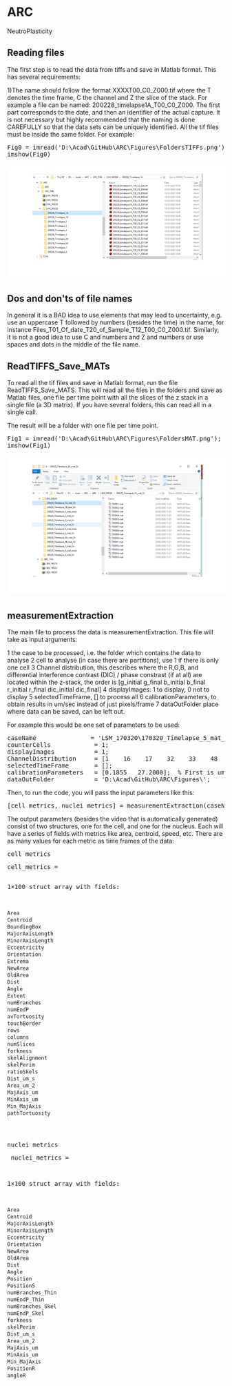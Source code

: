 # ARC
NeutroPlasticity


<h2 id="2">Reading files</h2><p>The first step is to read the data from tiffs and save in Matlab format. This has several requirements:</p><p>1)The name should follow the format XXXXT00_C0_Z000.tif where the T denotes the time frame, C the channel and Z the slice of the stack. For example a file can be named: 200228_timelapse1A_T00_C0_Z000. The first part corresponds to the date, and then an identifier of the actual capture. It is not necessary but highly recommended that the naming is done CAREFULLY so that the data sets can be uniquely identified. All the tif files must be inside the same folder. For example:</p><pre class="codeinput">Fig0 = imread(<span class="string">'D:\Acad\GitHub\ARC\Figures\FoldersTIFFs.png'</span>);
imshow(Fig0)
</pre>
<img vspace="5" hspace="5" src="Code\html\guideNuclearPlasticity_01.png" alt="">
<h2 id="4">Dos and don'ts of file names</h2><p>In general it is a BAD idea to use elements that may lead to uncertainty, e.g. use an uppercase T followed by numbers (besides the time) in the name, for instance Files_T01_Of_date_T20_of_Sample_T12_T00_C0_Z000.tif. Similarly, it is not a good idea to use C and numbers and Z and numbers or use spaces and dots in the middle of the file name.</p><h2 id="5">ReadTIFFS_Save_MATs</h2><p>To read all the tif files and save in Matlab format, run the file ReadTIFFS_Save_MATS. This will read all the files in the folders and save as Matlab files, one file per time point with all the slices of the z stack in a single file (a 3D matrix). If you have several folders, this can read all in a single call.</p><p>The result will be a folder with one file per time point.</p><pre class="codeinput">Fig1 = imread(<span class="string">'D:\Acad\GitHub\ARC\Figures\FoldersMAT.png'</span>);
imshow(Fig1)
</pre>
<img vspace="5" hspace="5" src="Code\html\guideNuclearPlasticity_02.png" alt="">
 <h2 id="7">measurementExtraction</h2><p>The main file to process the data is measurementExtraction. This file will take as input arguments:</p><p>1 the case to be processed, i.e. the folder which contains the data to analyse 2 cell to analyse (in case there are partitions), use 1 if there is only one cell 3 Channel distribution, this describes where the R,G,B, and  differential interference contrast (DIC) / phase constrast (if at all) are located within the z-stack, the order is  [g_initial g_final b_initial b_final r_initial r_final dic_initial dic_final] 4 displayImages: 1 to display, 0 not to display 5 selectedTimeFrame, [] to process all 6 calibrationParameters, to obtain results in um/sec instead of just pixels/frame 7 dataOutFolder place where data can be saved, can be left out.</p><p>For example this would be one set of parameters to be used:</p><pre class="codeinput">caseName               = <span class="string">'LSM_170320\170320_Timelapse_5_mat_Or'</span>;
counterCells            = 1;
displayImages           = 1;
ChannelDistribution     = [1    16    17    32    33    48    49    64];
selectedTimeFrame       = [];
calibrationParameters   = [0.1855   27.2000];  <span class="comment">% First is um/pix second is frames/sec</span>
dataOutFolder           = <span class="string">'D:\Acad\GitHub\ARC\Figures\'</span>;
</pre>
<p>Then, to run the code, you will pass the input parameters like this:</p>
<pre class="codeinput"><span class="comment">[cell_metrics, nuclei_metrics] = measurementExtraction(caseName,counterCells,ChannelDistribution,displayImages,selectedTimeFrame,calibrationParameters,dataOutFolder );</span>
</pre>
<p>The output parameters (besides the video that is automatically generated) consist of two structures, one for the cell, and one for the nucleus. Each will have a series of fields with metrics like area, centroid, speed, etc. There are as many values for each metric as time frames of the data:</p><pre class="codeinput">cell_metrics
</pre><pre class="codeoutput">
cell_metrics =

  1&times;100 struct array with fields:

    Area
    Centroid
    BoundingBox
    MajorAxisLength
    MinorAxisLength
    Eccentricity
    Orientation
    Extrema
    NewArea
    OldArea
    Dist
    Angle
    Extent
    numBranches
    numEndP
    avTortuosity
    touchBorder
    rows
    columns
    numSlices
    forkness
    skelAlignment
    skelPerim
    ratioSkels
    Dist_um_s
    Area_um_2
    MajAxis_um
    MinAxis_um
    Min_MajAxis
    pathTortuosity

</pre><pre class="codeinput">nuclei_metrics
</pre><pre class="codeoutput">
nuclei_metrics =

  1&times;100 struct array with fields:

    Area
    Centroid
    MajorAxisLength
    MinorAxisLength
    Eccentricity
    Orientation
    NewArea
    OldArea
    Dist
    Angle
    Position
    PositionS
    numBranches_Thin
    numEndP_Thin
    numBranches_Skel
    numEndP_Skel
    forkness
    skelPerim
    Dist_um_s
    Area_um_2
    MajAxis_um
    MinAxis_um
    Min_MajAxis
    PositionR
    angleR

</pre>
